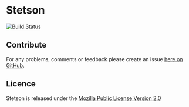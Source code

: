 Stetson
=======

[![Build Status](https://secure.travis-ci.org/brendanhay/stetson.png)](http://travis-ci.org/brendanhay/stetson)


<a name="contribute" />

Contribute
----------

For any problems, comments or feedback please create an issue [here on GitHub](github.com/brendanhay/stetson/issues).


<a name="licence" />

Licence
-------

Stetson is released under the [Mozilla Public License Version 2.0](http://www.mozilla.org/MPL/)
